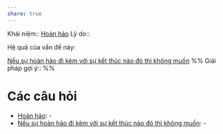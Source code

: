 ```yaml
---
share: true
---
```

Khái niệm:: [Hoàn hảo](../T%E1%BB%AB%20%C4%91i%E1%BB%83n/Ho%C3%A0n%20h%E1%BA%A3o.md)
Lý do:: 

Hệ quả của vấn đề này:

[Nếu sự hoàn hảo đi kèm với sự kết thúc nào đó thì không muốn](./N%E1%BA%BFu%20s%E1%BB%B1%20ho%C3%A0n%20h%E1%BA%A3o%20%C4%91i%20k%C3%A8m%20v%E1%BB%9Bi%20s%E1%BB%B1%20k%E1%BA%BFt%20th%C3%BAc%20n%C3%A0o%20%C4%91%C3%B3%20th%C3%AC%20kh%C3%B4ng%20mu%E1%BB%91n.md) 
%%
Giải pháp gợi ý:: 
%%



# Các câu hỏi
- [Hoàn hảo](../T%E1%BB%AB%20%C4%91i%E1%BB%83n/Ho%C3%A0n%20h%E1%BA%A3o.md): \-
- [Nếu sự hoàn hảo đi kèm với sự kết thúc nào đó thì không muốn](./N%E1%BA%BFu%20s%E1%BB%B1%20ho%C3%A0n%20h%E1%BA%A3o%20%C4%91i%20k%C3%A8m%20v%E1%BB%9Bi%20s%E1%BB%B1%20k%E1%BA%BFt%20th%C3%BAc%20n%C3%A0o%20%C4%91%C3%B3%20th%C3%AC%20kh%C3%B4ng%20mu%E1%BB%91n.md): \-

